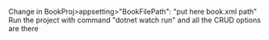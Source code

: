Change in BookProj>appsetting>"BookFilePath": "put here book.xml path"
Run the project with command "dotnet watch run"
and all the CRUD options are there
